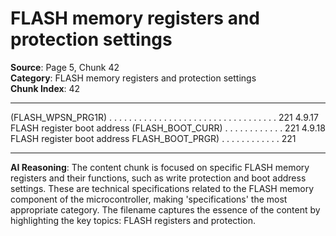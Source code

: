# FLASH memory registers and protection settings

**Source**: Page 5, Chunk 42  
**Category**: FLASH memory registers and protection settings  
**Chunk Index**: 42

---

(FLASH_WPSN_PRG1R) . . . . . . . . . . . . . . . . . . . . . . . . . . . . . . . . . . 221
4.9.17 FLASH register boot address (FLASH_BOOT_CURR) . . . . . . . . . . . . 221
4.9.18 FLASH register boot address FLASH_BOOT_PRGR) . . . . . . . . . . . . 221

---

**AI Reasoning**: The content chunk is focused on specific FLASH memory registers and their functions, such as write protection and boot address settings. These are technical specifications related to the FLASH memory component of the microcontroller, making 'specifications' the most appropriate category. The filename captures the essence of the content by highlighting the key topics: FLASH registers and protection.
